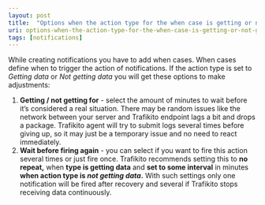 ```yaml
---
layout: post
title:  "Options when the action type for the when case is getting or not getting data?"
uri: options-when-the-action-type-for-the-when-case-is-getting-or-not-getting-data
tags: [notifications]
---
```


While creating notifications you have to add when cases. When cases define when to trigger the action of notifications. If the action type is set to _Getting data_ or _Not getting data_ you will get these options to make adjustments:

<!-- more -->

1.  **Getting / not getting for** - select the amount of minutes to wait before it’s considered a real situation. There may be random issues like the network between your server and Trafikito endpoint lags a bit and drops a package. Trafikito agent will try to submit logs several times before giving up, so it may just be a temporary issue and no need to react immediately.
2.  **Wait before firing again** - you can select if you want to fire this action several times or just fire once. Trafikito recommends setting this to **no repeat,** when **type is getting data** and **set to some interval** in minutes **when action type is _not getting data_.** With such settings only one notification will be fired after recovery and several if Trafikito stops receiving data continuously.